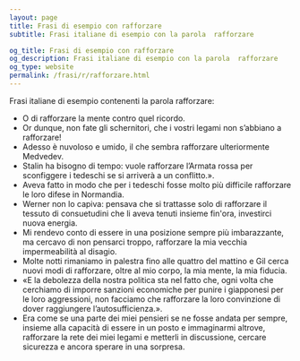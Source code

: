 ```yaml
---
layout: page
title: Frasi di esempio con rafforzare 
subtitle: Frasi italiane di esempio con la parola  rafforzare

og_title: Frasi di esempio con rafforzare 
og_description: Frasi italiane di esempio con la parola  rafforzare
og_type: website
permalink: /frasi/r/rafforzare.html
---
```


Frasi italiane di esempio contenenti la parola rafforzare:


- O di rafforzare la mente contro quel ricordo.
- Or dunque, non fate gli schernitori, che i vostri legami non s’abbiano a rafforzare!
- Adesso è nuvoloso e umido, il che sembra rafforzare ulteriormente Medvedev.
- Stalin ha bisogno di tempo: vuole rafforzare l’Armata rossa per sconfiggere i tedeschi se si arriverà a un conflitto.».
- Aveva fatto in modo che per i tedeschi fosse molto più difficile rafforzare le loro difese in Normandia.
- Werner non lo capiva: pensava che si trattasse solo di rafforzare il tessuto di consuetudini che li aveva tenuti insieme fin'ora, investirci nuova energia.
- Mi rendevo conto di essere in una posizione sempre più imbarazzante, ma cercavo di non pensarci troppo, rafforzare la mia vecchia impermeabilità al disagio.
- Molte notti rimaniamo in palestra fino alle quattro del mattino e Gil cerca nuovi modi di rafforzare, oltre al mio corpo, la mia mente, la mia fiducia.
- «E la debolezza della nostra politica sta nel fatto che, ogni volta che cerchiamo di imporre sanzioni economiche per punire i giapponesi per le loro aggressioni, non facciamo che rafforzare la loro convinzione di dover raggiungere l’autosufficienza.».
- Era come se una parte dei miei pensieri se ne fosse andata per sempre, insieme alla capacità di essere in un posto e immaginarmi altrove, rafforzare la rete dei miei legami e metterli in discussione, cercare sicurezza e ancora sperare in una sorpresa.
